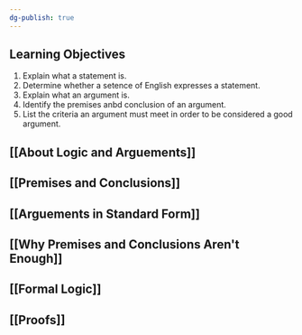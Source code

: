 ```yaml
---
dg-publish: true
---
```


## Learning Objectives
1. Explain what a statement is.
2. Determine whether a setence of English expresses a statement.
3. Explain what an argument is.
4. Identify the premises anbd conclusion of an argument.
5. List the criteria an argument must meet in order to be considered a good argument.

## [[About Logic and Arguements]]

## [[Premises and Conclusions]]

## [[Arguements in Standard Form]]

## [[Why Premises and Conclusions Aren't Enough]]

## [[Formal Logic]]

## [[Proofs]]







